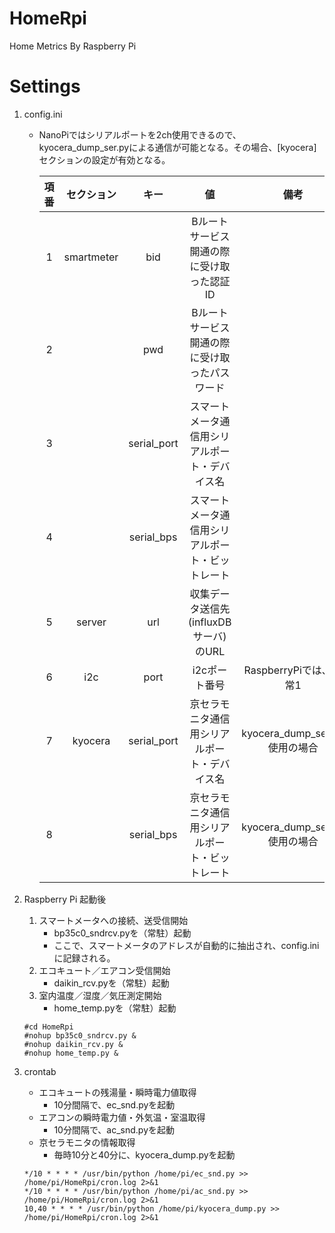 # HomeRpi
Home Metrics By Raspberry Pi

# Settings
1. config.ini
    - NanoPiではシリアルポートを2ch使用できるので、kyocera_dump_ser.pyによる通信が可能となる。その場合、[kyocera]セクションの設定が有効となる。

      |項番|セクション|キー|値|備考|
      |:-:|:-:|:-:|:-:|:-:|
      |1|smartmeter|bid|Bルートサービス開通の際に受け取った認証ID||
      |2||pwd|Bルートサービス開通の際に受け取ったパスワード||
      |3||serial_port|スマートメータ通信用シリアルポート・デバイス名||
      |4||serial_bps|スマートメータ通信用シリアルポート・ビットレート||
      |5|server|url|収集データ送信先(influxDBサーバ)のURL||
      |6|i2c|port|i2cポート番号|RaspberryPiでは、通常1|
      |7|kyocera|serial_port|京セラモニタ通信用シリアルポート・デバイス名|kyocera_dump_ser.py使用の場合|
      |8||serial_bps|京セラモニタ通信用シリアルポート・ビットレート|kyocera_dump_ser.py使用の場合|

1. Raspberry Pi 起動後
    1. スマートメータへの接続、送受信開始
        - bp35c0_sndrcv.pyを（常駐）起動
        - ここで、スマートメータのアドレスが自動的に抽出され、config.iniに記録される。
    1. エコキュート／エアコン受信開始
        - daikin_rcv.pyを（常駐）起動
    1. 室内温度／湿度／気圧測定開始
        - home_temp.pyを（常駐）起動

      ```
      #cd HomeRpi
      #nohup bp35c0_sndrcv.py &
      #nohup daikin_rcv.py &
      #nohup home_temp.py &
      ```

1. crontab
    - エコキュートの残湯量・瞬時電力値取得
      - 10分間隔で、ec_snd.pyを起動
    - エアコンの瞬時電力値・外気温・室温取得
      - 10分間隔で、ac_snd.pyを起動
    - 京セラモニタの情報取得
      - 毎時10分と40分に、kyocera_dump.pyを起動

    ```
    */10 * * * * /usr/bin/python /home/pi/ec_snd.py >> /home/pi/HomeRpi/cron.log 2>&1
    */10 * * * * /usr/bin/python /home/pi/ac_snd.py >> /home/pi/HomeRpi/cron.log 2>&1
    10,40 * * * * /usr/bin/python /home/pi/kyocera_dump.py >> /home/pi/HomeRpi/cron.log 2>&1
    ```
